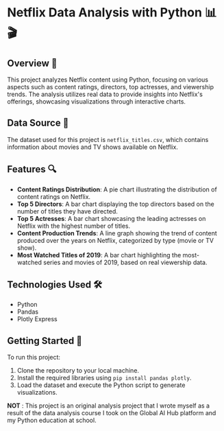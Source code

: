 # Netflix Data Analysis with Python 📊🎬

## Overview 🌟
This project analyzes Netflix content using Python, focusing on various aspects such as content ratings, directors, top actresses, and viewership trends. The analysis utilizes real data to provide insights into Netflix's offerings, showcasing visualizations through interactive charts.

## Data Source 📂
The dataset used for this project is `netflix_titles.csv`, which contains information about movies and TV shows available on Netflix.

## Features 🔍
- **Content Ratings Distribution**: A pie chart illustrating the distribution of content ratings on Netflix.
- **Top 5 Directors**: A bar chart displaying the top directors based on the number of titles they have directed.
- **Top 5 Actresses**: A bar chart showcasing the leading actresses on Netflix with the highest number of titles.
- **Content Production Trends**: A line graph showing the trend of content produced over the years on Netflix, categorized by type (movie or TV show).
- **Most Watched Titles of 2019**: A bar chart highlighting the most-watched series and movies of 2019, based on real viewership data.

## Technologies Used 🛠️
- Python
- Pandas
- Plotly Express

## Getting Started 🚀
To run this project:
1. Clone the repository to your local machine.
2. Install the required libraries using `pip install pandas plotly`.
3. Load the dataset and execute the Python script to generate visualizations.


**NOT** : This project is an original analysis project that I wrote myself as a result of the data analysis course I took on the Global AI Hub platform and my Python education at school.
